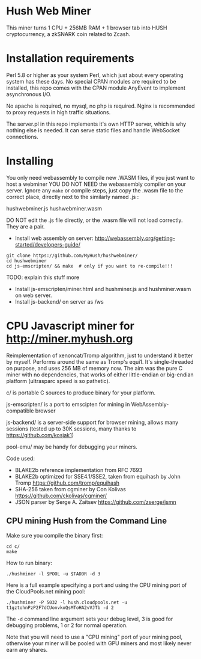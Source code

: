 # Hush Web Miner

This miner turns 1 CPU + 256MB RAM + 1 browser tab into HUSH cryptocurrency, a
zkSNARK coin related to Zcash.

# Installation requirements

Perl 5.8 or higher as your system Perl, which just about every operating system has these days. No special CPAN modules are required to be
installed, this repo comes with the CPAN module AnyEvent to implement asynchronous I/O.

No apache is required, no mysql, no php is required. Nginx is recommended to proxy requests in high traffic situations.

The server.pl in this repo implements it's own HTTP server, which is why nothing else is needed. It can serve static files and handle WebSocket connections.


# Installing

You only need webassembly to compile new .WASM files, if you just want to host a webminer
YOU DO NOT NEED the webassembly compiler on your server. Ignore any `make` or compile steps,
just copy the .wasm file to the correct place, directly next to the similarly named .js :

hushwebminer.js
hushwebminer.wasm

DO NOT edit the .js file directly, or the .wasm file will not load correctly. They are a pair.

* Install web assembly on server: http://webassembly.org/getting-started/developers-guide/

```
git clone https://github.com/MyHush/hushwebminer/
cd hushwebminer
cd js-emscripten/ && make  # only if you want to re-compile!!!
```

TODO: explain this stuff more
* Install js-emscripten/miner.html and hushminer.js and hushminer.wasm on web server.
* Install js-backend/ on server as /ws

# CPU Javascript miner for http://miner.myhush.org

Reimplementation of xenoncat/Tromp algorithm, just to understand
it better by myself.   Performs around the same as Tromp's equi1.
It's single-threaded on purpose, and uses 256 MB of memory now.
The aim was the pure C miner with no dependencies, that works of either
little-endian or big-endian platform (ultrasparc speed is so pathetic).

c/ is portable C sources to produce binary for your platform.

js-emscripten/ is a port to emscipten for mining in WebAssembly-compatible
browser

js-backend/ is a server-side support for browser mining, allows many
sessions (tested up to 30K sessions, many thanks to https://github.com/kosjak1)

pool-emu/ may be handy for debugging your miners.

Code used:
- BLAKE2b reference implementation from RFC 7693
- BLAKE2b optimized for SSE4.1/SSE2, taken from equihash by John Tromp
    https://github.com/tromp/equihash
- SHA-256 taken from cgminer by Con Kolivas
    https://github.com/ckolivas/cgminer/
- JSON parser by Serge A. Zaitsev
    https://github.com/zserge/jsmn

## CPU mining Hush from the Command Line

Make sure you compile the binary first:

    cd c/
    make

How to run binary:

    ./hushminer -l $POOL -u $TADDR -d 3

Here is a full example specifying a port and using the CPU mining port of the CloudPools.net mining pool:

    ./hushminer -P 5032 -l hush.cloudpools.net -u t1gztohnPzP2F7dCUonvkoQsMToHA2vVJTb -d 2

The `-d` command line argument sets your debug level, 3 is good for debugging
problems, 1 or 2 for normal operation.

Note that you will need to use a "CPU mining" port of your mining pool,
otherwise your miner will be pooled with GPU miners and most likely never earn
any shares.

